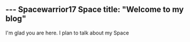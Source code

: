 --- Spacewarrior17 Space
title: "Welcome to my blog"
---

I'm glad you are here. I plan to talk about my Space
